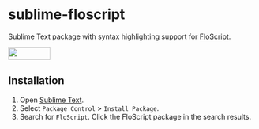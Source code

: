 # sublime-floscript
Sublime Text package with syntax highlighting support for [FloScript](https://github.com/ioflo/ioflo).

<a href="https://github.com/ioflo/ioflo"><img src="https://github.com/ioflo/ioflo/blob/master/docs/images/floscript_logo.png?raw=true" height="25" width="85"></a>

## Installation
1. Open [Sublime Text](http://www.sublimetext.com/).
2. Select `Package Control` > `Install Package`. 
3. Search for `FloScript`. Click the FloScript package in the search results.
